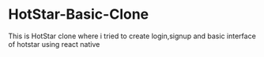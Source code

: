 # HotStar-Basic-Clone
This is HotStar clone where i tried to create login,signup and basic interface of hotstar using react native
